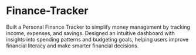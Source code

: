 # Finance-Tracker
Built a Personal Finance Tracker to simplify money management by tracking income, expenses, and savings. Designed an intuitive dashboard with insights into spending patterns and budgeting goals, helping users improve financial literacy and make smarter financial decisions.
